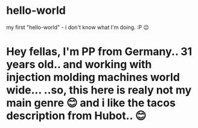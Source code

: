 # hello-world
my first "hello-world" - i don't know what I'm doing. :P 😉
# Hey fellas, I'm PP from Germany.. 31 years old.. and working with injection molding machines world wide... ..so, this here is realy not my main genre 😊 and i like the tacos description from Hubot.. 😊
